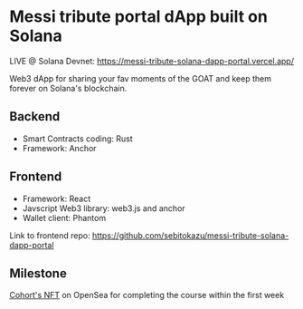 # Messi tribute portal dApp built on Solana

LIVE @ Solana Devnet: https://messi-tribute-solana-dapp-portal.vercel.app/


Web3 dApp for sharing your fav moments of the GOAT and keep them forever on Solana's blockchain.

## Backend

* Smart Contracts coding: Rust
* Framework: Anchor

## Frontend

* Framework: React
* Javscript Web3 library: web3.js and anchor
* Wallet client: Phantom

Link to frontend repo: https://github.com/sebitokazu/messi-tribute-solana-dapp-portal

## Milestone

[Cohort's NFT](https://opensea.io/assets/matic/0x3CD266509D127d0Eac42f4474F57D0526804b44e/3452) on OpenSea for completing the course within the first week

